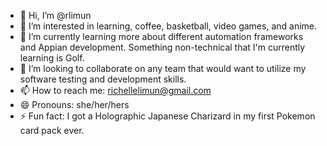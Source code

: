- 👋 Hi, I’m @rlimun
- 👀 I’m interested in learning, coffee, basketball, video games, and anime.
- 🌱 I’m currently learning more about different automation frameworks and Appian development. Something non-technical that I'm currently learning is Golf.
- 💞️ I’m looking to collaborate on any team that would want to utilize my software testing and development skills.
- 📫 How to reach me: richellelimun@gmail.com
- 😄 Pronouns: she/her/hers
- ⚡ Fun fact: I got a Holographic Japanese Charizard in my first Pokemon card pack ever.

<!---
rlimun/rlimun is a ✨ special ✨ repository because its `README.md` (this file) appears on your GitHub profile.
You can click the Preview link to take a look at your changes.
--->

